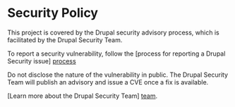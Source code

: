 # Security Policy

This project is covered by the Drupal security advisory process, which is
facilitated by the Drupal Security Team.

To report a security vulnerability, follow the [process for reporting a Drupal
Security issue] [process]

Do not disclose the nature of the vulnerability in public. The Drupal Security
Team will publish an advisory and issue a CVE once a fix is available.

[Learn more about the Drupal Security Team] [team].

[process]: https://www.drupal.org/docs/develop/issues/issue-procedures-and-etiquette/reporting-a-security-issue
[team]: https://www.drupal.org/drupal-security-team
